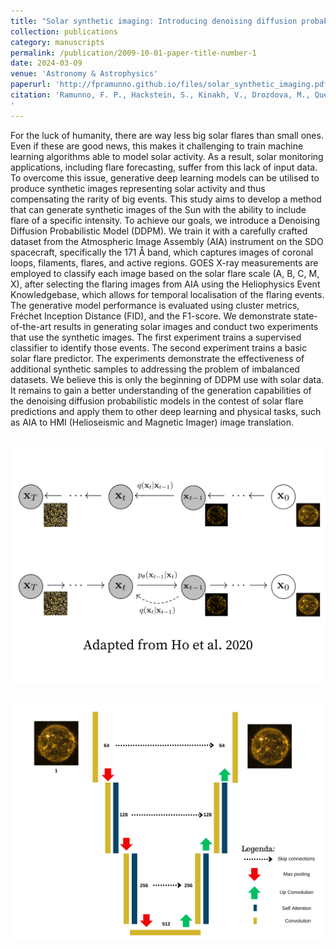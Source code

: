 ```yaml
---
title: "Solar synthetic imaging: Introducing denoising diffusion probabilistic models on SDO/AIA data"
collection: publications
category: manuscripts
permalink: /publication/2009-10-01-paper-title-number-1
date: 2024-03-09
venue: 'Astronomy & Astrophysics'
paperurl: 'http://fpramunno.github.io/files/solar_synthetic_imaging.pdf'
citation: 'Ramunno, F. P., Hackstein, S., Kinakh, V., Drozdova, M., Quétant, G., Csillaghy, A., & Voloshynovskiy, S. (2024). "Solar synthetic imaging: Introducing denoising diffusion probabilistic models on SDO/AIA data." <i>Astronomy & Astrophysics</i>. 686(A285).
'
---
```


For the luck of humanity, there are way less big solar flares than small ones. Even if these are good news, this makes it challenging to train machine learning algorithms able to model solar activity. As a result, solar monitoring applications, including flare forecasting, suffer from this lack of input data. To overcome this issue, generative deep learning models can be utilised to produce synthetic images representing solar activity and thus compensating the rarity of big events. This study aims to develop a method that can generate synthetic images of the Sun with the ability to include flare of a specific intensity. To achieve our goals, we introduce a Denoising Diffusion Probabilistic Model (DDPM). We train it with a carefully crafted dataset from the Atmospheric Image Assembly (AIA) instrument on the SDO spacecraft, specifically the 171 Å band, which captures images of coronal loops, filaments, flares, and active regions. GOES X-ray measurements are employed to classify each image based on the solar flare scale (A, B, C, M, X), after selecting the flaring images from AIA using the Heliophysics Event Knowledgebase, which allows for temporal localisation of the flaring events. The generative model performance is evaluated using cluster metrics, Fréchet Inception Distance (FID), and the F1-score. We demonstrate state-of-the-art results in generating solar images and conduct two experiments that use the synthetic images. The first experiment trains a supervised classifier to identify those events. The second experiment trains a basic solar flare predictor. The experiments demonstrate the effectiveness of additional synthetic samples to addressing the problem of imbalanced datasets. We believe this is only the beginning of DDPM use with solar data. It remains to gain a better understanding of the generation capabilities of the denoising diffusion probabilistic models in the contest of solar flare predictions and apply them to other deep learning and physical tasks, such as AIA to HMI (Helioseismic and Magnetic Imager) image translation.

<br/><img src='/images/for_back_DDPM (2).png'>

<br/><img src='/images/for_back_DDPM (3).png'>
